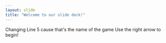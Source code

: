 ```yaml
---
layout: slide
title: "Welcome to our slide deck!"
---
```

Changing Line 5 cause that's the name of the game
Use the right arrow to begin!
